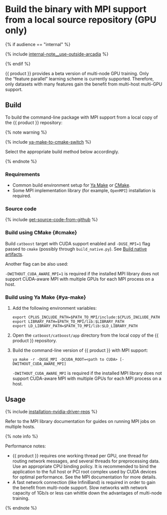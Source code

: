 # Build the binary with MPI support from a local source repository (GPU only)

{% if audience == "internal" %}

{% include [internal-note__use-outside-arcadia](../yandex_specific/_includes/note__use-outside-arcadia.md) %}

{% endif %}

{{ product }} provides a beta version of multi-node GPU training. Only the <q>feature parallel</q> learning scheme is currently supported. Therefore, only datasets with many features gain the benefit from multi-host multi-GPU support.

## Build

To build the command-line package with MPI support from a local copy of the {{ product }} repository:

{% note warning %}

{% include [ya-make-to-cmake-switch](../_includes/work_src/reusage-installation/ya-make-to-cmake-switch.md) %}

Select the appropriate build method below accordingly.

{% endnote %}

### Requirements

* Common build environment setup for [Ya Make](build-environment-setup-for-ya-make.md) or [CMake](build-environment-setup-for-cmake.md). 
* Some MPI implementation library (for example, `OpenMPI`) installation is required.

### Source code

{% include [get-source-code-from-github](../_includes/work_src/reusage-installation/get-source-code-from-github.md) %}

### Build using CMake  {#cmake}

Build `catboost` target with CUDA support enabled and `-DUSE_MPI=1` flag passed to `cmake` (possibly through `build_native.py`). See [Build native artifacts](build-native-artifacts.md).

Another flag can be also used:

  `-DWITHOUT_CUDA_AWARE_MPI=1` is required if the installed MPI library does not support CUDA-aware MPI with multiple GPUs for each MPI process on a host.

### Build using Ya Make  {#ya-make}

1. Add the following environment variables:
    ```no-highlight
    export CPLUS_INCLUDE_PATH=$PATH_TO_MPI/include:$CPLUS_INCLUDE_PATH
    export LIBRARY_PATH=$PATH_TO_MPI/lib:$LIBRARY_PATH
    export LD_LIBRARY_PATH=$PATH_TO_MPI/lib:$LD_LIBRARY_PATH
    ```

1. Open the `catboost/catboost/app` directory from the local copy of the {{ product }} repository.

1. Build the command-line version of {{ product }} with MPI support:

    ```
    ya make -r -DUSE_MPI -DCUDA_ROOT=<path to CUDA> [-DWITHOUT_CUDA_AWARE_MPI]
    ```

    `-DWITHOUT_CUDA_AWARE_MPI` is required if the installed MPI library does not support CUDA-aware MPI with multiple GPUs for each MPI process on a host.

## Usage

{% include [installation-nvidia-driver-reqs](../_includes/work_src/reusage-code-examples/nvidia-driver-reqs.md) %}

Refer to the MPI library documentation for guides on running MPI jobs on multiple hosts.

{% note info %}

Performance notes:
- {{ product }} requires one working thread per GPU, one thread for routing network messages, and several threads for preprocessing data. Use an appropriate CPU binding policy. It is recommended to bind the application to the full host or PCI root complex used by CUDA devices for optimal performance. See the MPI documentation for more details.
- A fast network connection (like InfiniBand) is required in order to gain the benefit from multi-node support. Slow networks with network capacity of 1Gb/s or less can whittle down the advantages of multi-node training.

{% endnote %}
